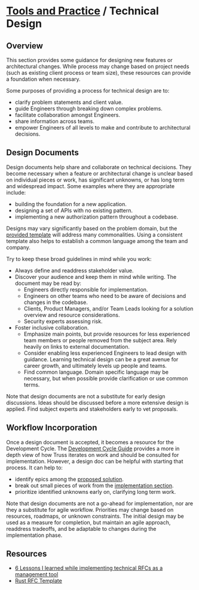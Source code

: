 # [Tools and Practice](../README.md) / Technical Design

## Overview

This section provides some guidance
for designing new features or architectural changes.
While process may change based on project needs
(such as existing client process or team size),
these resources can provide a foundation when necessary.

Some purposes of providing a process for technical design are to:

* clarify problem statements and client value.
* guide Engineers through breaking down complex problems.
* facilitate collaboration amongst Engineers.
* share information across teams.
* empower Engineers of all levels to make and contribute to architectural decisions.

## Design Documents

Design documents help share and collaborate on technical decisions.
They become necessary when a feature or architectural change
is unclear based on individual pieces or work,
has significant unknowns,
or has long term and widespread impact.
Some examples where they are appropriate include:

* building the foundation for a new application.
* designing a set of APIs with no existing pattern.
* implementing a new authorization pattern throughout a codebase.

Designs may vary significantly based on the problem domain,
but the [provided template](./design-document-template.md)
will address many commonalities.
Using a consistent template also helps to establish a common language among the team and company.

Try to keep these broad guidelines in mind while you work:

* Always define and readdress stakeholder value.
* Discover your audience and keep them in mind while writing.
  The document may be read by:
  * Engineers directly responsible for implementation.
  * Engineers on other teams who need to be aware of decisions and changes in the codebase.
  * Clients, Product Managers, and/or Team Leads looking for a solution overview and resource considerations.
  * Security experts assessing risk.
* Foster inclusive collaboration.
  * Emphasize main points,
  but provide resources for less experienced team members
  or people removed from the subject area.
  Rely heavily on links to external documentation.
  * Consider enabling less experienced Engineers to lead design with guidance.
  Learning technical design can be a great avenue for career growth,
  and ultimately levels up people and teams.
  * Find common language.
  Domain specific language may be necessary,
  but when possible provide clarification
  or use common terms.

Note that design documents are not a substitute for early design discussions.
Ideas should be discussed before a more extensive design is applied.
Find subject experts and stakeholders early to vet proposals.

## Workflow Incorporation

Once a design document is accepted,
it becomes a resource for the Development Cycle.
The [Development Cycle Guide](../../cycle/README.md)
provides a more in depth view of how Truss iterates on work
and should be consulted for implementation.
However, a design doc can be helpful with starting that process.
It can help to:

* identify epics among the [proposed solution](./design-document-template.md#proposed-solution).
* break out small pieces of work from the [implementation section](./design-document-template.md#implementation).
* prioritize identified unknowns early on, clarifying long term work.

Note that design documents are not a go-ahead for implementation,
nor are they a substitute for agile workflow.
Priorities may change based on resources, roadmaps, or unknown constraints.
The initial design may be used as a measure for completion,
but maintain an agile approach,
readdress tradeoffs,
and be adaptable to changes during the implementation phase.

## Resources

* [6 Lessons I learned while implementing technical RFCs as a management tool](https://buriti.ca/6-lessons-i-learned-while-implementing-technical-rfcs-as-a-management-tool-34687dbf46cb)
* [Rust RFC Template](https://github.com/rust-lang/rfcs/blob/master/0000-template.md)
